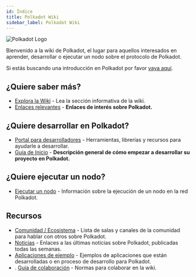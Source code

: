 ```yaml
---
id: Índice
title: Polkadot Wiki
sidebar_label: Polkadot Wiki
---
```


![Polkadot Logo](assets/Polkadot_logotype_color.svg)

Bienvenido a la wiki de Polkadot, el lugar para aquellos interesados en aprender, desarrollar o ejecutar un nodo sobre el protocolo de Polkadot.

Si estás buscando una introducción en Polkadot por favor [vaya aquí](learn-introduction).

## ¿Quiere saber más?

- [Explora la Wiki](learn-introduction) - Lea la sección informativa de la wiki.
- [Enlaces relevantes](learn-relevant-links) - **Enlaces de interés sobre Polkadot.**

## ¿Quiere desarrollar en Polkadot?

- [Portal para desarrolladores](build-index) - Herramientas, librerías y recursos para ayudarle a desarrollar.
- [Guía de Inicio](build-build-with-polkadot) - **Descripción general de cómo empezar a desarrollar su proyecto en Polkadot.**

## ¿Quiere ejecutar un nodo?

- [Ejecutar un nodo](maintain-index) - Información sobre la ejecución de un nodo en la red Polkadot.

## Recursos

- [Comunidad / Ecosistema](community) - Lista de salas y canales de la comunidad para hablar con otros sobre Polkadot.
- [Noticias](news) - Enlaces a las últimas noticias sobre Polkadot, publicadas todas las semanas.
- [Aplicaciones de ejemplo](build-examples-index) - Ejemplos de aplicaciones que están desarrolladas o en proceso de desarrollo para Polkadot.
- . [Guía de colaboración](contributing) - Normas para colaborar en la wiki.
